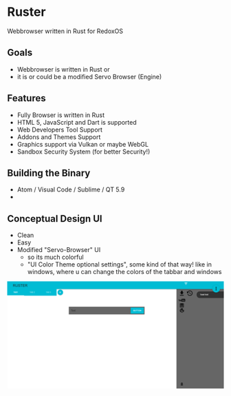 # Ruster
Webbrowser written in Rust for RedoxOS

## Goals

+ Webbrowser is written in Rust or
+ it is or could be a modified Servo Browser (Engine)

## Features

+ Fully Browser is written in Rust
+ HTML 5, JavaScript and Dart is supported
+ Web Developers Tool Support
+ Addons and Themes Support
+ Graphics support via Vulkan or maybe WebGL
+ Sandbox Security System (for better Security!)

## Building the Binary

+ Atom / Visual Code / Sublime / QT 5.9
+ 


## Conceptual Design UI

+ Clean
+ Easy
+ Modified "Servo-Browser" UI
  + so its much colorful
  + "UI Color Theme optional settings", some kind of that way! like in windows, where u can change the colors of the tabbar and windows
  
![Screenshot](Ruster.png)
